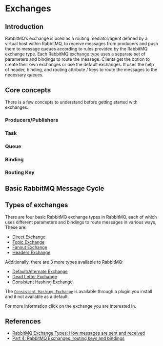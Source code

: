 # Exchanges

## Introduction

RabbitMQ’s exchange is used as a routing mediator/agent defined by a virtual host within RabbitMQ, to receive messages from producers and push them to message queues according to rules provided by the RabbitMQ exchange type. Each RabbitMQ exchange type uses a separate set of parameters and bindings to route the message. Clients get the option to create their own exchanges or use the default exchanges. It uses the help of header, binding, and routing attribute / keys to route the messages to the necessary queues.

## Core concepts

There is a few concepts to understand before getting started with exchanges.

### Producers/Publishers
### Task
### Queue
### Binding
### Routing Key

## Basic RabbitMQ Message Cycle

## Types of exchanges

There are four basic RabbitMQ exchange types in RabbitMQ, each of which uses different parameters and bindings to route messages in various ways, These are:

- [Direct Exchange](https://github.com/clombo/cheatSheets/tree/main/RabbitMQ/Exchanges/Direct)
- [Topic Exchange](https://github.com/clombo/cheatSheets/tree/main/RabbitMQ/Exchanges/Topic)
- [Fanout Exchange](https://github.com/clombo/cheatSheets/tree/main/RabbitMQ/Exchanges/Fanout)
- [Headers Exchange](https://github.com/clombo/cheatSheets/tree/main/RabbitMQ/Exchanges/Header)

Additionally, there are 3 more types available to RabbitMQ:

- [Default/Alternate Exchange]()
- [Dead Letter Exchange]()
- [Consistent Hashing Exchange]()

The [`Consistent Hashing Exchange`]() is available through a plugin you install and it not available as a default.

For more information click on the exchange you are interested in.

## References
- [RabbitMQ Exchange Types: How messages are sent and received](https://hevodata.com/learn/rabbitmq-exchange-type/#:~:text=RabbitMQ's%20exchange%20is%20used%20as,bindings%20to%20route%20the%20message.)
- [Part 4: RabbitMQ Exchanges, routing keys and bindings](https://www.cloudamqp.com/blog/part4-rabbitmq-for-beginners-exchanges-routing-keys-bindings.html)